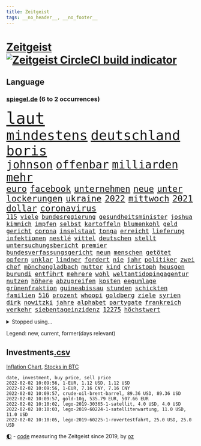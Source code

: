 ```yaml
---
title: Zeitgeist
tags: __no_header__, __no_footer__
---
```


# [Zeitgeist](https://oliz.io/zeitgeist/) [![Zeitgeist CircleCI build indicator](https://circleci.com/gh/ooz/zeitgeist.svg?style=shield)](https://circleci.com/gh/ooz/zeitgeist)

## Language

<h3><a href="https://www.spiegel.de" target="_blank">spiegel.de</a> (6 to 2 occurrences)</h3>
<p style="font-family:monospace">
<span style="font-size:32pt"><a href="news_links.html#laut" class="current">laut</a></span>
<br>
<span style="font-size:27pt"><a href="news_links.html#mindestens" class="current">mindestens</a></span>
<span style="font-size:27pt"><a href="news_links.html#deutschland" class="current">deutschland</a></span>
<span style="font-size:27pt"><a href="news_links.html#boris" class="current">boris</a></span>
<br>
<span style="font-size:22pt"><a href="news_links.html#johnson" class="current">johnson</a></span>
<span style="font-size:22pt"><a href="news_links.html#offenbar" class="current">offenbar</a></span>
<span style="font-size:22pt"><a href="news_links.html#milliarden" class="current">milliarden</a></span>
<span style="font-size:22pt"><a href="news_links.html#mehr" class="current">mehr</a></span>
<br>
<span style="font-size:17pt"><a href="news_links.html#euro" class="current">euro</a></span>
<span style="font-size:17pt"><a href="news_links.html#facebook" class="current">facebook</a></span>
<span style="font-size:17pt"><a href="news_links.html#unternehmen" class="current">unternehmen</a></span>
<span style="font-size:17pt"><a href="news_links.html#neue" class="current">neue</a></span>
<span style="font-size:17pt"><a href="news_links.html#unter" class="current">unter</a></span>
<span style="font-size:17pt"><a href="news_links.html#lockerungen" class="current">lockerungen</a></span>
<span style="font-size:17pt"><a href="news_links.html#ukraine" class="current">ukraine</a></span>
<span style="font-size:17pt"><a href="news_links.html#2022" class="current">2022</a></span>
<span style="font-size:17pt"><a href="news_links.html#mittwoch" class="current">mittwoch</a></span>
<span style="font-size:17pt"><a href="news_links.html#2021" class="current">2021</a></span>
<span style="font-size:17pt"><a href="news_links.html#dollar" class="current">dollar</a></span>
<span style="font-size:17pt"><a href="news_links.html#coronavirus" class="current">coronavirus</a></span>
<br>
<span style="font-size:12pt"><a href="news_links.html#115" class="current">115</a></span>
<span style="font-size:12pt"><a href="news_links.html#viele" class="current">viele</a></span>
<span style="font-size:12pt"><a href="news_links.html#bundesregierung" class="current">bundesregierung</a></span>
<span style="font-size:12pt"><a href="news_links.html#gesundheitsminister" class="current">gesundheitsminister</a></span>
<span style="font-size:12pt"><a href="news_links.html#joshua" class="current">joshua</a></span>
<span style="font-size:12pt"><a href="news_links.html#kimmich" class="current">kimmich</a></span>
<span style="font-size:12pt"><a href="news_links.html#impfen" class="current">impfen</a></span>
<span style="font-size:12pt"><a href="news_links.html#selbst" class="current">selbst</a></span>
<span style="font-size:12pt"><a href="news_links.html#kartoffeln" class="current">kartoffeln</a></span>
<span style="font-size:12pt"><a href="news_links.html#blumenkohl" class="new">blumenkohl</a></span>
<span style="font-size:12pt"><a href="news_links.html#geld" class="current">geld</a></span>
<span style="font-size:12pt"><a href="news_links.html#gericht" class="current">gericht</a></span>
<span style="font-size:12pt"><a href="news_links.html#corona" class="current">corona</a></span>
<span style="font-size:12pt"><a href="news_links.html#inselstaat" class="current">inselstaat</a></span>
<span style="font-size:12pt"><a href="news_links.html#tonga" class="current">tonga</a></span>
<span style="font-size:12pt"><a href="news_links.html#erreicht" class="current">erreicht</a></span>
<span style="font-size:12pt"><a href="news_links.html#lieferung" class="current">lieferung</a></span>
<span style="font-size:12pt"><a href="news_links.html#infektionen" class="current">infektionen</a></span>
<span style="font-size:12pt"><a href="news_links.html#nestlé" class="new">nestlé</a></span>
<span style="font-size:12pt"><a href="news_links.html#vittel" class="new">vittel</a></span>
<span style="font-size:12pt"><a href="news_links.html#deutschen" class="current">deutschen</a></span>
<span style="font-size:12pt"><a href="news_links.html#stellt" class="current">stellt</a></span>
<span style="font-size:12pt"><a href="news_links.html#untersuchungsbericht" class="new">untersuchungsbericht</a></span>
<span style="font-size:12pt"><a href="news_links.html#premier" class="current">premier</a></span>
<span style="font-size:12pt"><a href="news_links.html#bundesverfassungsgericht" class="current">bundesverfassungsgericht</a></span>
<span style="font-size:12pt"><a href="news_links.html#neun" class="current">neun</a></span>
<span style="font-size:12pt"><a href="news_links.html#menschen" class="current">menschen</a></span>
<span style="font-size:12pt"><a href="news_links.html#getötet" class="current">getötet</a></span>
<span style="font-size:12pt"><a href="news_links.html#opfern" class="current">opfern</a></span>
<span style="font-size:12pt"><a href="news_links.html#unklar" class="current">unklar</a></span>
<span style="font-size:12pt"><a href="news_links.html#lindner" class="current">lindner</a></span>
<span style="font-size:12pt"><a href="news_links.html#fordert" class="current">fordert</a></span>
<span style="font-size:12pt"><a href="news_links.html#nie" class="current">nie</a></span>
<span style="font-size:12pt"><a href="news_links.html#jahr" class="current">jahr</a></span>
<span style="font-size:12pt"><a href="news_links.html#politiker" class="current">politiker</a></span>
<span style="font-size:12pt"><a href="news_links.html#zwei" class="current">zwei</a></span>
<span style="font-size:12pt"><a href="news_links.html#chef" class="current">chef</a></span>
<span style="font-size:12pt"><a href="news_links.html#mönchengladbach" class="current">mönchengladbach</a></span>
<span style="font-size:12pt"><a href="news_links.html#mutter" class="current">mutter</a></span>
<span style="font-size:12pt"><a href="news_links.html#kind" class="current">kind</a></span>
<span style="font-size:12pt"><a href="news_links.html#christoph" class="current">christoph</a></span>
<span style="font-size:12pt"><a href="news_links.html#heusgen" class="current">heusgen</a></span>
<span style="font-size:12pt"><a href="news_links.html#burundi" class="current">burundi</a></span>
<span style="font-size:12pt"><a href="news_links.html#entführt" class="current">entführt</a></span>
<span style="font-size:12pt"><a href="news_links.html#mehrere" class="current">mehrere</a></span>
<span style="font-size:12pt"><a href="news_links.html#wohl" class="current">wohl</a></span>
<span style="font-size:12pt"><a href="news_links.html#weltantidopingagentur" class="new">weltantidopingagentur</a></span>
<span style="font-size:12pt"><a href="news_links.html#nutzen" class="current">nutzen</a></span>
<span style="font-size:12pt"><a href="news_links.html#höhere" class="current">höhere</a></span>
<span style="font-size:12pt"><a href="news_links.html#abzugreifen" class="new">abzugreifen</a></span>
<span style="font-size:12pt"><a href="news_links.html#kosten" class="current">kosten</a></span>
<span style="font-size:12pt"><a href="news_links.html#eegumlage" class="current">eegumlage</a></span>
<span style="font-size:12pt"><a href="news_links.html#grünenfraktion" class="current">grünenfraktion</a></span>
<span style="font-size:12pt"><a href="news_links.html#guineabissau" class="new">guineabissau</a></span>
<span style="font-size:12pt"><a href="news_links.html#stunden" class="current">stunden</a></span>
<span style="font-size:12pt"><a href="news_links.html#schickten" class="new">schickten</a></span>
<span style="font-size:12pt"><a href="news_links.html#familien" class="current">familien</a></span>
<span style="font-size:12pt"><a href="news_links.html#516" class="new">516</a></span>
<span style="font-size:12pt"><a href="news_links.html#prozent" class="current">prozent</a></span>
<span style="font-size:12pt"><a href="news_links.html#whoopi" class="new">whoopi</a></span>
<span style="font-size:12pt"><a href="news_links.html#goldberg" class="new">goldberg</a></span>
<span style="font-size:12pt"><a href="news_links.html#ziele" class="current">ziele</a></span>
<span style="font-size:12pt"><a href="news_links.html#syrien" class="current">syrien</a></span>
<span style="font-size:12pt"><a href="news_links.html#dirk" class="current">dirk</a></span>
<span style="font-size:12pt"><a href="news_links.html#nowitzki" class="current">nowitzki</a></span>
<span style="font-size:12pt"><a href="news_links.html#jahre" class="current">jahre</a></span>
<span style="font-size:12pt"><a href="news_links.html#alphabet" class="new">alphabet</a></span>
<span style="font-size:12pt"><a href="news_links.html#partygate" class="current">partygate</a></span>
<span style="font-size:12pt"><a href="news_links.html#frankreich" class="current">frankreich</a></span>
<span style="font-size:12pt"><a href="news_links.html#verkehr" class="current">verkehr</a></span>
<span style="font-size:12pt"><a href="news_links.html#siebentageinzidenz" class="current">siebentageinzidenz</a></span>
<span style="font-size:12pt"><a href="news_links.html#12275" class="new">12275</a></span>
<span style="font-size:12pt"><a href="news_links.html#höchstwert" class="current">höchstwert</a></span>
</p>
<details>
<summary>Stopped using...</summary>
<p class="former" style="font-size:12pt">
analyse(469) brachte(469) aktien(468) coronainfektionen(468) gewissen(468) kapitän(468) la(468) stärken(468) vermutlich(468) flüchtlinge(467) gewaltig(467) industrie(467) witz(467) zeremonie(467) arsenal(466) aufeinander(466) jahrzehnte(466) lukaschenko(466) phase(466) senken(466) wein(466) endet(465) erfahrung(465) normal(465) trauer(465) untersuchung(465) 150(464) amazon(464) april(464) geschlagen(464) gott(464) hebt(464) jobs(464) ließen(464) lionel(464) messi(464) pause(464) philippinen(464) steuer(464) tweet(464) vorstand(464) 99(463) berichterstattung(463) ermöglicht(463) ertragen(463) jan(463) medikament(463) software(463) verstöße(463) ziemlich(463) zuversicht(463) 16jährige(462) 33(462) bestellt(462) coronaimpfstoffe(462) demonstration(462) gewaltsam(462) intensivbetten(462) kostenlose(462) lastwagen(462) rettungsschiff(462) verpflichtet(462) ausgezeichnet(461) begeistern(461) bielefeld(461) irans(461) locken(461) mannes(461) missachtet(461) polizist(461) reisende(461) serien(461) spielraum(461) sprang(461) vergangene(461) vermehrt(461) verriet(461) zunehmend(461) 50000(460) ausländische(460) befand(460) bewertet(460) bot(460) braun(460) denkt(460) dietmar(460) finanzaufsicht(460) formel(460) humor(460) infizierten(460) jüdische(460) konzept(460) live(460) schwierigen(460) teslachef(460) umdenken(460) verwirrung(460) zunehmende(460) appelliert(459) august(459) ber(459) bernd(459) beschimpft(459) bittere(459) day(459) gipfel(459) keller(459) lohnt(459) sperrt(459) stolz(459) wütend(459) beschäftigten(458) florian(458) frühen(458) guter(458) herrschen(458) nahmen(458) schweigen(458) terrormiliz(458) verzichtet(458) verzögert(458) zuerst(458) bahnhof(457) dementiert(457) englische(457) franziskus(457) geheimnis(457) geschossen(457) massenhaft(457) merkels(457) oberste(457) stets(457) wahlsieg(457) wälder(457) öffnen(457) attila(456) aufklären(456) bremst(456) ehren(456) einziges(456) enthüllt(456) hildmann(456) razzien(456) souverän(456) stoppte(456) verbringen(456) verzweiflung(456) weltwirtschaft(456) abwehr(455) automobilgeschichte(455) begeisterten(455) bußgeld(455) meint(455) minute(455) schlicht(455) verschwanden(455) verzögern(455) voll(455) zugelassen(455) überreste(455) abzug(454) ausreichend(454) coach(454) demokratische(454) durchsuchungen(454) finanziell(454) häufen(454) mitternacht(454) schulze(454) themen(454) fernen(453) on(453) passen(453) philip(453) spanischen(453) toter(453) öffentlichkeit(453) meist(452) patient(452) trennung(452) umgehend(452) voraus(452) feiertagen(451) geräte(451) gestritten(451) methoden(451) virologen(451) wien(451) 1000(450) dürfe(450) seltsame(450) verbessert(450) bewegen(449) geflogen(449) männliche(449) claudia(448) ereignisse(448) un(448) wunder(448) anzeichen(447) büro(447) einiger(447) gerechnet(447) sehnsucht(447) sendung(447) vorgaben(447) aufgegeben(446) dfbelf(446) enge(446) erwarten(446) half(446) sozialdemokraten(446) einnahmen(445) verfassung(445) krawallen(444) haftbefehl(443) tragödie(443) wahren(443) abkehr(442) bob(442) enttäuschung(442) gouverneur(442) liefen(442) nah(442) schumacher(442) hängen(441) überschritten(441) führenden(440) mission(440) dran(439) engpässe(439) erfolgreichsten(439) euaustritt(439) sydney(439) vorgegangen(439) fußballwm(438) geöffnet(438) motor(438) fliegt(437) iphone(437) vorteile(437) panik(436) beitrag(435) erwachsene(435) fürth(435) samstagmorgen(435) bremsen(434) papier(434) stimmten(434) top(434) bangt(433) helge(433) heutigen(433) unterm(433) vorgeführt(433) abstieg(432) anlegen(432) bartsch(432) erfährt(432) gefühl(432) verfügbar(432) fertig(430) mitarbeiterin(430) abhängig(429) praxis(429) vermissten(429) brasilianische(428) katharina(428) coronaauflagen(427) patzt(427) gesetzliche(426) nirgendwo(426) missachtung(424) claus(423) angewiesen(418) spiegelredakteur(418) rückblick(416) coronaimpfungen(415) sprit(414) superwahljahr(412) klarheit(409) engen(408) nächstes(407) 85(400) aktionen(400) bist(399) häuslicher(399) regimes(397) schwimmen(397) quadratmeter(396) ausgemacht(394) erzieher(392) billiger(390) gesundheitsministers(389) dürre(375) kuba(375) nordosten(375) dankt(374) übers(366) impft(361) juristische(360) niederländer(360) amazons(350) fuhren(347) autobauer(346) homeschooling(344) gemüse(342) oberhaupt(337) v(328) indiens(327) verlusten(327) containerschiff(326) kleinstadt(322) sahra(319) wagenknecht(319) promille(313) strich(313) begleitete(310) konservative(306) niemals(305) universitäten(303) erlaubnis(291) 22jähriger(289) henning(289) witwe(289) blut(286) greenpeace(284) reisenden(283) mitverantwortlich(279) impfziel(278) kanadischen(278) fühle(271) zwischenfall(271) lebensgefährliche(269) geehrt(263) ladesäulen(259) umständen(258) umwelthilfe(258) reichtum(257) fußballnationalmannschaft(252) raúl(251) entschädigungen(250) forschende(250) übergriff(250) ausgewählt(245) beworfen(244) schwerste(243) abgegeben(241) handys(241) ungerecht(241) waldbrände(241) bond(240) künstlichen(239) romane(236) freigegeben(233) auszusetzen(232) dauerregen(231) psyche(230) radikalislamischen(229) tank(229) 2008(228) tendenzen(228) jemanden(227) kohlekraftwerke(227) unglaublich(226) jahresende(225) minsk(223) darstellung(222) zusammenarbeiten(221) flohen(220) entstand(218) gesichtet(218) impfskeptiker(217) tribüne(217) formiert(216) laute(216) erlebnisse(215) konzepte(215) belgischen(214) temperatur(214) echt(213) zuwanderung(213) fehlte(211) rohstoffe(211) 14jährige(209) leichten(209) schäumt(208) aussterben(207) volk(207) wagens(207) spaziergänger(206) 28jähriger(205) potenzielle(204) britta(203) spezialeinheit(203) aktueller(200) finder(200) andauernde(199) notwendig(199) getrieben(195) vollkommen(195) neumünster(194) gegenspieler(193) white(193) schlimmeres(192) besuchte(191) cup(190) enttäuschte(190) 1300(188) friedensnobelpreisträger(188) ausgerückt(186) verrückt(186) rt(185) gewartet(184) kolumnistin(184) verwenden(184) beides(183) grenzkontrollen(182) fühlte(179) gorillas(179) selbstmordanschlag(179) ralf(178) bafin(177) errichtet(177) bedient(176) cartoonisten(175) colorado(175) luke(174) verstorben(174) operiert(173) dinner(172) elfjähriger(172) leblos(172) lied(172) ostseepipeline(172) perfekten(172) weltranglistenerste(172) timing(171) absitzen(170) verkehrssicherheit(170) wdr(170) gelaufen(167) oh(166) rohstoff(166) brasilianischen(165) inszenieren(165) usunternehmen(164) lukrative(163) islamische(162) nachhaltiger(161) erweisen(160) ahrtal(159) handelsverband(158) unterdrückung(158) akzeptiert(157) alaska(157) gerichts(157) romy(157) bezogen(156) highlights(156) löwen(156) entlastung(155) syrische(153) versäumt(153) exil(152) besitzen(150) demonstrierten(150) genießt(150) kommandeur(149) vorrang(149) rätselhafte(148) ausgeflogen(147) chappatte(147) lebenden(146) one(146) pfefferspray(146) 1992(145) experimente(145) guinea(145) funktionierte(144) konten(144) z(143) längste(141) kult(140) leib(140) ligaspiel(140) flüchtende(138) garmischpartenkirchen(138) zwölfjähriger(138) entfliehen(137) verbrannt(137) düpiert(136) moderner(136) realität(136) bremse(135) geschenke(135) klopp(135) teuerste(135) vollen(135) zeitungsbericht(135) forschern(133) liebsten(133) gangs(132) großartig(132) händen(132) schürt(132) befürchtungen(131) größen(131) predigt(131) bunte(130) gesundheitswesen(130) ließe(130) manfred(130) bußgelder(129) dargestellt(129) standard(128) antrieb(127) herrschten(127) masters(127) mitmachen(127) radikalisierung(127) a3(126) nachmittag(126) olympique(126) gemeinschaft(125) samira(125) somalia(125) jonas(124) taxi(124) hilfsorganisationen(123) oper(123) sportwagen(123) 97(122) hero(122) erreichte(121) grenzregion(121) 2gregeln(120) aufzugeben(120) delivery(120) innovationen(120) stranden(120) angeführt(119) integration(118) müde(118) vollstreckt(118) ägäis(118) anrufen(117) enteignungen(117) lyon(117) spiegelkorrespondent(117) abtreibungsrecht(116) wiederholung(116) hoeneß(115) abgaben(114) hauptrolle(114) mehrwertsteuer(114) offene(114) umstände(114) anheben(113) offensiv(113) türeci(113) özlem(113) hoffnungsträger(112) innensenator(112) durchbrechen(111) straft(111) epstein(110) erwirtschaftet(110) agenten(109) angezündet(109) mandela(109) na(109) protestierten(109) umweltaktivisten(109) 2050(108) absteiger(108) krankenhauseinweisungen(108) newcastle(108) südkoreas(108) großbank(107) strategien(107) abgeschreckt(106) anton(106) aufregendes(106) dokumentiert(106) gier(106) militärischer(106) dschihadisten(105) ngo(105) wertet(105) weltraum(104) auflage(103) kursieren(103) satelliten(103) tournee(103) vornamen(103) 81jährige(102) kanarischen(102) älteste(102) beliebtesten(101) strategischen(101) natalie(100) solidarisch(100) umsonst(100) versorgungskrise(100) cumbre(99) getötete(99) kleber(99) vieja(99) begriffe(98) videotest(98) hussein(97) kunstwerke(97) gezielte(96) mockridge(96) rucksack(96) berlinbrandenburg(95) beruhigen(95) deutsch(95) geschäfts(95) ice(95) price(95) schlechtem(95) englisch(94) rheinischen(94) direkte(93) fahrgäste(93) wanderers(93) ferrari(92) inhalt(92) brennenden(91) sozialdemokrat(91) ambitioniert(90) globales(90) kaltem(90) maserati(90) schlafzimmer(90) schulunterricht(90) suggeriert(90) unschuld(90) jahrhunderts(89) japanischer(89) kongo(89) unbrauchbar(89) fdpvize(88) ruhig(88) spdabgeordneten(88) tschüss(88) geldvermögen(87) inbetriebnahme(87) maxplanckinstitut(87) teller(87) wahldebakel(87) dan(86) leck(86) suga(86) wahnsinns(86) wilde(86) fußfessel(85) gesellschaftliche(85) polizistinnen(85) provokationen(85) amtsmissbrauchs(84) arbeitskräften(84) schwächen(84) studiert(84) trapp(84) zinssatz(84) beifahrer(83) enthüllen(83) gaspreisen(83) kabinetts(83) stern(83) 3500(82) asylbewerber(82) belohnung(82) gefängnissen(82) gemeindebund(82) kommuniziert(82) oberfläche(82) wetteraufzeichnungen(82) erkannte(81) rentenversicherung(81) shitstorm(81) wehrbeauftragte(81) zulauf(81) exkanzler(80) genehmigte(80) meeresboden(80) ultrarechten(80) weißer(80) 46(79) argumenten(79) drohgebärden(79) footballcoach(79) rangnick(79) schlimme(79) trends(79) verkneifen(79) fahrlässige(78) gezielten(78) rücksicht(78) vulkangebiet(78) nbasaison(77) penny(77) profifußballer(77) vertraulicher(77) ölkrise(77) bestimmen(76) grundsicherung(76) klimafreundlich(76) langjähriger(76) police(76) tvreportage(76) unwahrscheinlicher(76) wilhelm(76) wohnzimmer(76) zutaten(76) überrollt(76) abfälle(75) alexanderplatz(75) bescherung(75) exweltmeister(75) grundsätzliche(75) iranischer(75) musikvideo(75) verläuft(75) cannabislegalisierung(74) dritter(74) machtmissbrauch(74) riesling(74) stabilem(74) ekstase(73) fahnder(73) flüchtige(73) gerate(73) hde(73) raketenstart(73) squid(73) bärbel(72) facebookinvestor(72) fahrzeugs(72) obdachlose(72) wiederholten(72) ambitionen(71) ansatz(71) bankenaufsicht(71) basketballliga(71) bestehe(71) farblich(71) leicester(71) mitreden(71) santa(71) schicht(71) schränken(71) staatsfonds(71) südfranzösischen(71) tornados(71) xhamster(71) 30000(70) aaron(70) durcheinandergewirbelt(70) euland(70) fotografin(70) handballbundesliga(70) klimaneutralität(70) uneindeutig(70) euländer(69) prodemokratischen(69) pubs(69) gewalttätigen(68) maestro(68) notrufs(68) schwerverletzter(68) systematischen(68) technologien(68) westlicher(68) mitschüler(67) thorsten(67) versenkt(67) coachin(66) dankbarkeit(66) mitschnitt(66) nordamerikanische(66) sauerstoff(66) sudans(66) anzunehmen(65) cambridge(65) hochschulgesetz(65) menschenrechtsorganisation(65) starquarterback(65) umweltschutzorganisation(65) verkleidet(65) verwahrloste(65) breitbandausbau(64) fußballern(64) ines(64) rkizahlen(64) sabine(64) soziales(64) unterlassen(64) vortag(64) agieren(63) bitterer(63) fantasie(63) geschwindigkeit(63) kaliforniens(63) begrüßte(62) beitreten(62) puls(62) sozialverband(62) yvonne(62) bescheid(61) breite(61) checkliste(61) feiglinge(61) spiegelredakteure(61) weihnachtsgeschenk(61) wohnt(61) ausrufezeichen(60) feuerte(60) phasen(60) reparieren(60) schnellboot(60) superreichen(60) totimpfstoff(60) vegankoch(60) anhält(59) flamingo(59) gesundheitssektor(59) greenwashing(59) prostitution(59) trip(59) überlebender(59) 60jährigen(58) einkaufen(58) hinsicht(58) jameswebbweltraumteleskop(58) plätze(58) topspieler(58) böller(57) gewaltsamem(57) heiligabend(57) imperium(57) nordhessen(57) umgingen(57) xavi(57) şahin(57) angespannten(56) bevorzugen(56) dachverband(56) feuerwerk(56) maskierte(56) übel(56) interaktiven(55) khan(55) roberto(55) sauerland(55) schmutzigen(55) schwestern(55) sowjetischen(55) spiegelgespräch(55) stadtderby(55) abstürzte(54) bürgergeld(54) danken(54) hinein(54) mitführen(54) porträt(54) frederiksen(53) akw(52) apartheid(52) aufgespürt(52) befasst(52) feiertage(52) gestiegene(52) minderjähriger(52) nelson(52) schrecklicher(52) verspätung(52) atomkraftwerke(51) outfit(51) unterbringung(51) verglich(51) flüchtenden(50) rodgers(50) saisonniederlage(50) störender(50) amanda(49) belarus/polen(49) denver(49) absperrung(48) disput(48) massenproteste(48) solch(48) verbraucherzentralen(48) vorstandschef(48) bestohlen(47) gesteckt(47) mache(47) notizen(47) stillen(47) zielen(47) überragt(47) außengrenzen(46) böllerverbot(46) eier(46) entziehen(46) geisenberger(46) kentucky(46) kursiert(46) vollsperrung(46) 126(45) [podcast](45) gesetzgeber(45) joop(45) linksfraktionschef(45) radcliffe(45) schwelt(45) svenja(45) turniers(45) aktivistinnen(44) artenschutz(44) memorial(44) nouwen(44) recyceln(44) steuerdumping(44) verteilte(44) 300000(43) ausgeraubt(43) flüchtling(43) onlinespiel(43) verwandte(43) werkstätten(43) autounfällen(42) behält(42) dalian(42) dinosaurier(42) götter(42) kubaner(42) manila(42) würdigte(42) alexa(41) bulls(41) gerwyn(41) wiederherstellung(41) jordanien(40) landkreise(40) mühe(40) sexhandels(40) wohlauf(40) überstunden(40) kultstatus(39) branchenverband(38) eingetreten(38) jahreshauptversammlung(38) meteorologen(38) miss(38) skifahren(38) aussetzen(37) carlsen(37) ertrinken(37) re(37) sagten(37) #metoo(36) amüsierte(36) covid19medikament(36) häusliche(36) kommunalpolitiker(36) ministerinnen(36) patel(36) priti(36) ärztin(36) bönisch(35) erwiesen(35) faber(35) langläuferinnen(35) nervigen(35) verschollen(35) dosen(34) güler(34) ikea(34) krankenpfleger(34) landeten(34) ministers(34) serap(34) versorgen(34) weltcupsieg(34) auftritts(33) durchgerechnet(33) fünfter(33) haftanstalten(33) herrmann(33) leichenfund(33) liebesbeziehung(33) rassistisches(33) rechnungen(33) rätselhafter(33) triageregelungen(33) atomverhandlungen(32) ebay(32) kleinanzeigen(32) partnerschaften(32) profisportler(32) tower(32) uğur(32) verdienste(32) bestritt(31) bissigen(31) boll(31) fingern(31) hochansteckenden(31) klavier(31) kurden(31) fußballspieler(30) interessierte(30) jahresrückblick(30) klausur(30) montgomery(30) omikronfälle(30) weltärztepräsident(30) faktor(29) fehlanzeige(29) flensburg(29) geahndet(29) keinesfalls(29) kulturwissenschaftler(29) lehrerverbände(29) planung(29) vermittelt(29) verurteilen(29) verzeihung(29) angepasst(28) außergewöhnlicher(28) francesco(28) identifizieren(28) riskiert(28) sekt(28) élyséepalast(28) belächelt(27) kriminalpolizei(27) pennymarkt(27) privatpersonen(27) rutschig(27) starkwatzinger(27) tschentscher(27) verletzter(27) amnestie(26) banknoten(26) betonte(26) einschätzen(26) impfaktion(26) kanzlers(26) karibikinsel(26) oberstdorf(26) rechenschaft(26) schläge(26) schönste(26) containern(25) dröge(25) kräftige(25) landesmedienanstalt(25) behaupten(24) bildschirm(24) einsatzbereit(24) kanzlerkür(24) offenkundig(24) verkehrsunfälle(24) zettel(24) anordnung(23) bemerkenswertes(23) landwirtschaftsminister(23) machtmissbrauchs(23) weihnachtsbaum(23) grenzort(22) herben(22) juristin(22) kraftwerk(22) milliardenschwere(22) nrwländerchef(22) rückenwind(22) telefonieren(22) winterberg(22) wolverhampton(22) zurückzubekommen(22) bronze(21) conference(21) model(21) stolpern(21) surfer(21) verschenken(21) 20jähriger(20) angesagt(20) draisaitl(20) mount(20) schreckliches(20) uswestküste(20) beleidigende(19) bowl(19) chris(19) militante(19) parallelwelt(19) schenken(19) thüringischen(19) ausgeräumt(18) beamter(18) begleiter(18) erkennt(18) optimal(18) rügt(18) südfrankreich(18) weltbekannt(18) wissenschaftlerin(18) agrarminister(17) aussetzer(17) freundeskreis(17) steven(17) weihnachtsschmuck(17) bangladesch(16) besonderer(16) böllern(16) erspart(16) exklusiv(16) keechant(16) kollege(16) netzbetreiber(16) sendungen(16) sewell(16) 50jähriger(15) anlauf(15) erkrankungen(15) mast(15) moskauer(15) verlaufen(15) veröffentlichen(15) zeige(15) überstandener(15) 2977(14) auszahlen(14) bauwerk(14) beschwört(14) bewohnerinnen(14) kultusministerkonferenz(14) schaumwein(14) spektakulärsten(14) spürte(14) weihnachtstage(14) anfänger(13) getreten(13) haderte(13) kehrtwende(13) nutzlos(13) pool(13) rentieren(13) ultimativen(13) ungemütliche(13) wunderwaffe(13) überdurchschnittlich(13) 1971(12) festtage(12) küken(12) reifen(12) senders(12) verneigt(12) öffnete(12) überließ(12) beliebter(11) blitzer(11) dauerfehde(11) flotte(11) home(11) missstände(11) rosenmontagszug(11) silvesterpartys(11) spinne(11) umwirbt(11) versinkt(11)
</p>
</details>
<p>Legend: <span class="new">new</span>, <span class="current">current</span>, <span class="former">former(days relevant)</span></p>

## Investments[.csv](investments.csv)

[Inflation Chart](https://inflationchart.com),
[Stocks in BTC](https://stonksinbtc.xyz/)

```
date, investment, buy price, sell price
2022-02-02 10:09:56, 1-EUR, 1.12 USD, 1.12 USD
2022-02-02 10:09:56, 1-EUR, 7.16 CNY, 7.16 CNY
2022-02-02 10:09:57, crude-oil-brent-barrel, 89.36 USD, 89.36 USD
2022-02-02 10:09:57, gold-10g, 535.79 EUR, 507.66 EUR
2022-02-02 10:10:02, lego-2019-30365-1-satellit, 4.0 USD, 4.0 USD
2022-02-02 10:10:03, lego-2019-60224-1-satellitenwartung, 11.0 USD, 11.0 USD
2022-02-02 10:10:05, lego-2019-60225-1-rovertestfahrt, 25.0 USD, 25.0 USD
```

<footer>
<a href="javascript:toggleTheme()" class="nav">🌓</a>
- <a href="https://github.com/ooz/zeitgeist">code</a> measuring the Zeitgeist since 2019, by <a href="https://oliz.io">oz</a>
</footer>
